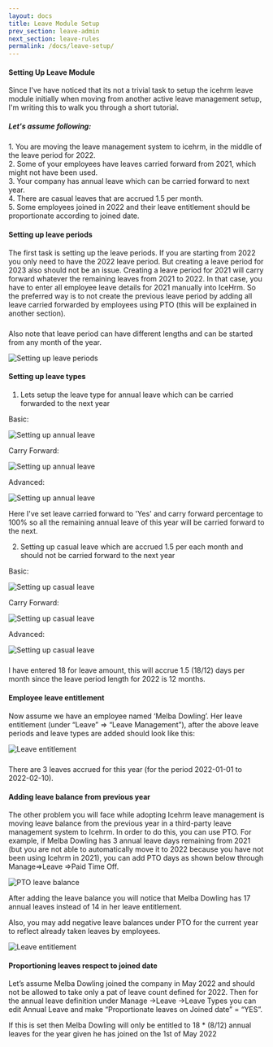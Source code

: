 ```yaml
---
layout: docs
title: Leave Module Setup
prev_section: leave-admin
next_section: leave-rules
permalink: /docs/leave-setup/
---
```


#### Setting Up Leave Module

Since I've have noticed that its not a trivial task to setup the icehrm leave module initially when moving from another 
active leave management setup, I'm writing this to walk you through a short tutorial.

<div class="note info">
  <h5>Let's assume following:</h5>
  <p>
1. You are moving the leave management system to icehrm, in the middle of the leave period for 2022.<br/>
2. Some of your employees have leaves carried forward from 2021, which might not have been used.<br/>
3. Your company has annual leave which can be carried forward to next year.<br/>
4. There are casual leaves that are accrued 1.5 per month.<br/>
5. Some employees joined in 2022 and their leave entitlement should be proportionate according to joined date.<br/>
  </p>
</div>



#### Setting up leave periods

The first task is setting up the leave periods. If you are starting from 2022 you only need to have the 2022 leave period. But creating a leave period for 2023 also should not be an issue. Creating a leave period for 2021 will carry forward whatever the remaining leaves from 2021 to 2022. In that case, you have to enter all employee leave details for 2021 manually into IceHrm. So the preferred way is to not create the previous leave period by adding all leave carried forwarded by employees using PTO (this will be explained in another section).


<div class="note warning">
  <h5></h5>
  <p>Also note that leave period can have different lengths and can be started from any month of the year.</p>
</div>


![Setting up leave periods](https://icehrm.com/explore/wp-content/uploads/2022/09/Untitled-900-%C3%97-300px-2.png)

#### Setting up leave types


1. Lets setup the leave type for annual leave which can be carried forwarded to the next year

Basic:

![Setting up annual leave](https://icehrm.com/explore/wp-content/uploads/2022/09/Untitled-design-17.png)

Carry Forward:

![Setting up annual leave](https://icehrm.com/explore/wp-content/uploads/2022/09/Untitled-design-18.png)

Advanced:

![Setting up annual leave](https://icehrm.com/explore/wp-content/uploads/2022/09/Untitled-design-19.png)

Here I've set leave carried forward to 'Yes' and carry forward percentage to 100% so all the remaining annual leave of
this year will be carried forward to the next.

2. Setting up casual leave which are accrued 1.5 per each month and should not be carried forward to the next year

Basic:

![Setting up casual leave](https://icehrm.com/explore/wp-content/uploads/2022/09/Untitled-design-20.png)

Carry Forward:

![Setting up casual leave](https://icehrm.com/explore/wp-content/uploads/2022/09/Untitled-design-21.png)

Advanced:

![Setting up casual leave](https://icehrm.com/explore/wp-content/uploads/2022/09/Untitled-design-22.png)

<div class="note info">
  <h5></h5>
  <p>
  I have entered 18 for leave amount, this will accrue 1.5 (18/12) days per month since the leave period length for 2022 is 12 months.
  </p>
</div>

#### Employee leave entitlement

Now assume we have an employee named ‘Melba Dowling’. Her leave entitlement (under “Leave” => “Leave Management”), after the above leave periods and leave types are added should look like this:

![Leave entitlement](https://icehrm.com/explore/wp-content/uploads/2022/09/Untitled-design-23.png)

<div class="note info">
  <h5></h5>
  <p>
  There are 3 leaves accrued for this year (for the period 2022-01-01 to 2022-02-10).
  </p>
</div>

#### Adding leave balance from previous year

The other problem you will face while adopting Icehrm leave management is moving leave balance from the previous year in a third-party leave management system to Icehrm. In order to do this, you can use PTO. For example, if Melba Dowling has 3 annual leave days remaining from 2021 (but you are not able to automatically move it to 2022 because you have not been using Icehrm in 2021), you can add PTO days as shown below through Manage=>Leave =>Paid Time Off.


![PTO leave balance](https://icehrm.com/explore/wp-content/uploads/2022/09/Untitled-900-%C3%97-300px-3.png)

After adding the leave balance you will notice that Melba Dowling has 17 annual leaves instead of 14 in her leave entitlement.

Also, you may add negative leave balances under PTO for the current year to reflect already taken leaves by employees.

![Leave entitlement](https://icehrm.com/explore/wp-content/uploads/2022/09/Untitled-design-24.png)

#### Proportioning leaves respect to joined date

Let’s assume Melba Dowling joined the company in May 2022 and should not be allowed to take only a pat of leave count defined for 2022. Then for the annual leave definition under Manage ->Leave ->Leave Types you can edit Annual Leave and make “Proportionate leaves on Joined date” = “YES”.

If this is set then Melba Dowling will only be entitled to 18 * (8/12) annual leaves for the year given he has joined on the 1st of May 2022
